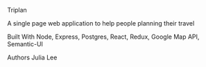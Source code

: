 Triplan

A single page web application to help people planning their travel


Built With
Node, Express, Postgres, React, Redux, Google Map API, Semantic-UI

Authors
Julia Lee
